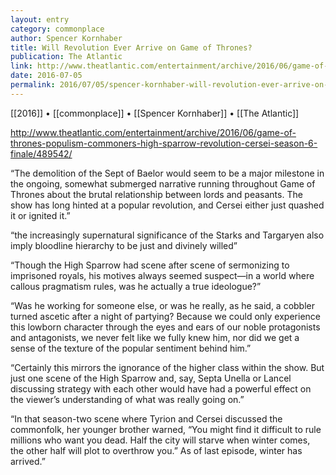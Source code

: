 ```yaml
---
layout: entry
category: commonplace
author: Spencer Kornhaber
title: Will Revolution Ever Arrive on Game of Thrones?
publication: The Atlantic
link: http://www.theatlantic.com/entertainment/archive/2016/06/game-of-thrones-populism-commoners-high-sparrow-revolution-cersei-season-6-finale/489542/
date: 2016-07-05
permalink: 2016/07/05/spencer-kornhaber-will-revolution-ever-arrive-on-game-of-thrones
---
```


[[2016]] • [[commonplace]] • [[Spencer Kornhaber]] • [[The Atlantic]]

http://www.theatlantic.com/entertainment/archive/2016/06/game-of-thrones-populism-commoners-high-sparrow-revolution-cersei-season-6-finale/489542/

“The demolition of the Sept of Baelor would seem to be a major milestone in the ongoing, somewhat submerged narrative running throughout Game of Thrones about the brutal relationship between lords and peasants. The show has long hinted at a popular revolution, and Cersei either just quashed it or ignited it.”

“the increasingly supernatural significance of the Starks and Targaryen also imply bloodline hierarchy to be just and divinely willed”

“Though the High Sparrow had scene after scene of sermonizing to imprisoned royals, his motives always seemed suspect—in a world where callous pragmatism rules, was he actually a true ideologue?”

“Was he working for someone else, or was he really, as he said, a cobbler turned ascetic after a night of partying? Because we could only experience this lowborn character through the eyes and ears of our noble protagonists and antagonists, we never felt like we fully knew him, nor did we get a sense of the texture of the popular sentiment behind him.”

“Certainly this mirrors the ignorance of the higher class within the show. But just one scene of the High Sparrow and, say, Septa Unella or Lancel discussing strategy with each other would have had a powerful effect on the viewer’s understanding of what was really going on.”

“In that season-two scene where Tyrion and Cersei discussed the commonfolk, her younger brother warned, “You might find it difficult to rule millions who want you dead. Half the city will starve when winter comes, the other half will plot to overthrow you.” As of last episode, winter has arrived.”
